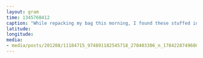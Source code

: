 ```yaml
---
layout: gram
time: 1345760412
caption: "While repacking my bag this morning, I found these stuffed in a side pocket. Nice try, @n8duke."
latitude: 
longitude: 
media:
- media/posts/201208/11184715_974891182545718_270403306_n_17842287496000351.jpg
---
```


